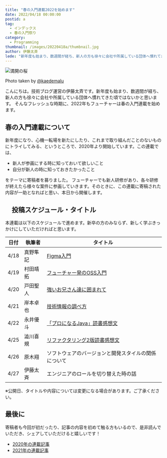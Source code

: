 ```yaml
---
title: "春の入門連載2022を始めます"
date: 2022/04/18 00:00:00
postid: a
tag:
  - インデックス
  - 春の入門祭り
category:
  - Programming
thumbnail: /images/20220418a/thumbnail.jpg
author: 伊藤太斉
lede: "新年度も始まり、数週間が経ち、新人の方も徐々に会社や所属している団体へ慣れてきた頃ではないかと思います。そんなフレッシュな時期に、2022年もフューチャーは春の入門連載を始めます。新年度になり、心機一転場を新たにしたり、これまで取り組んだことのないものにトライしてみる、というところで、2020年より開始しています。この連載では、- 新人が参画にする時に知っておいて欲しいこと"
---
```


<img src="/images/20220418a/IMG_0722.jpg" alt="満開の桜" loading="lazy">

Photo taken by [@kaedemalu](https://twitter.com/kaedemalu)


こんにちは。技術ブログ運営の伊藤太斉です。新年度も始まり、数週間が経ち、新人の方も徐々に会社や所属している団体へ慣れてきた頃ではないかと思います。
そんなフレッシュな時期に、2022年もフューチャーは春の入門連載を始めます。

## 春の入門連載について
新年度になり、心機一転場を新たにしたり、これまで取り組んだことのないものにトライしてみる、というところで、2020年より開始しています。この連載では、

- 新人が参画にする時に知っておいて欲しいこと
- 自分が新人の時に知っておきたかったこと

をテーマに寄稿者を募りました。
フューチャーでも新人研修があり、各々研修が終えたら様々な案件に参画していきます。そのときに、この連載に寄稿された内容が一助となればと思い、本日から開催します。

## 　投稿スケジュール・タイトル
本連載は以下のスケジュールで進めます。新卒の方のみならず、新しく学ぶきっかけにしていただければと思います。

| 日付 | 執筆者 | タイトル |
| ---- | ---- | ---- |
| 4/18 | 真野隼記 | [Figma入門](/articles/20220418b/) |
| 4/19 | 村田靖拓 | [フューチャー発のOSS入門](/articles/20220419a/) |
| 4/20 | 戸田聖人 | [強いお兄さん達に囲まれて](/articles/20220420a/) |
| 4/21 | 岸本卓也 | [技術情報の調べ方](/articles/20220421a/) |
| 4/22 | 永井優斗 | [「プロになるJava」読書感想文](/articles/20220422a/) |
| 4/25 | 澁川喜規 | [リファクタリング2版読書感想文](/articles/20220425a/) |
| 4/26 | 原木翔 | ソフトウェアのバージョンと開発スタイルの関係について |
| 4/27 | 伊藤太斉 | エンジニアのロールを切り替えた時の話 |

※公開日、タイトルや内容については変更になる場合があります。ご了承ください。

## 最後に
寄稿者も今回が初だったり、記事の内容を初めて触る方もいるので、是非読んでいただき、シェアしていただけると嬉しいです！

- [2020年の連載記事](/articles/20200529/)
- [2021年の連載記事](/articles/20210414a/)

